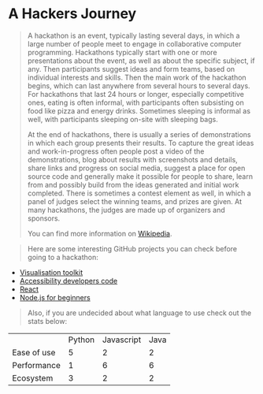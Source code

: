 A Hackers Journey
=================

> A hackathon is an event, typically lasting several days, in which a large number of people meet to engage in collaborative 
> computer programming. Hackathons typically start with one or more presentations about the event, as well as about the specific subject, 
> if any. Then participants suggest ideas and form teams, based on individual interests and skills. Then the main work of the hackathon 
> begins, which can last anywhere from several hours to several days. For hackathons that last 24 hours or longer, especially competitive 
> ones, eating is often informal, with participants often subsisting on food like pizza and energy drinks. Sometimes sleeping is informal as 
> well, with participants sleeping on-site with sleeping bags.
> 
> At the end of hackathons, there is usually a series of demonstrations in which each group presents their results. To capture the great 
> ideas and work-in-progress often people post a video of the demonstrations, blog about results with screenshots and details, share 
> links and progress on social media, suggest a place for open source code and generally make it possible for people to share, learn from 
> and possibly build from the ideas generated and initial work completed. There is sometimes a contest element as well, in which a panel 
> of judges select the winning teams, and prizes are given. At many hackathons, the judges are made up of organizers and sponsors. 
> 
> You can find more information on [Wikipedia](https://en.wikipedia.org/wiki/Hackathon).

> Here are some interesting GitHub projects you can check before going to a hackathon:
>
+ [Visualisation toolkit](https://github.com/Khan/tota11y)
+ [Accessibility developers code](https://github.com/GoogleChrome/accessibility-developer-tools)
+ [React](https://github.com/facebook/react)
+ [Node.js for beginners](https://github.com/manuelkiessling/nodebeginner.org)

> Also, if you are undecided about what language to use check out the stats below:
>
<table>
                <tr>
                    <td></td>
                    <td>Python</td>
                    <td>Javascript</td>
                    <td>Java</td>
                </tr>
                <tr>
                    <td>Ease of use</td>
                    <td>5</td>
                    <td>2</td>
                    <td>2</td>
                </tr>
                <tr>
                    <td>Performance</td>
                    <td>1</td>
                    <td>6</td>
                    <td>6</td>
                </tr>
                <tr>
                    <td>Ecosystem</td>
                    <td>3</td>
                    <td>2</td>
                    <td>2</td>
                </tr>
            </table>
